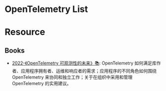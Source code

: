 # OpenTelemetry List

# Resource

## Books

- [2022-《OpenTelemetry 可观测性的未来》📚](https://lib.jimmysong.io/opentelemetry-obervability/): OpenTelemetry 如何满足库作者、应用程序拥有者、运维和响应者的需求；应用程序的不同角色如何围绕 OpenTelemetry 来协同和独立工作；关于在组织中采用和管理 OpenTelemetry 的实用建议。
